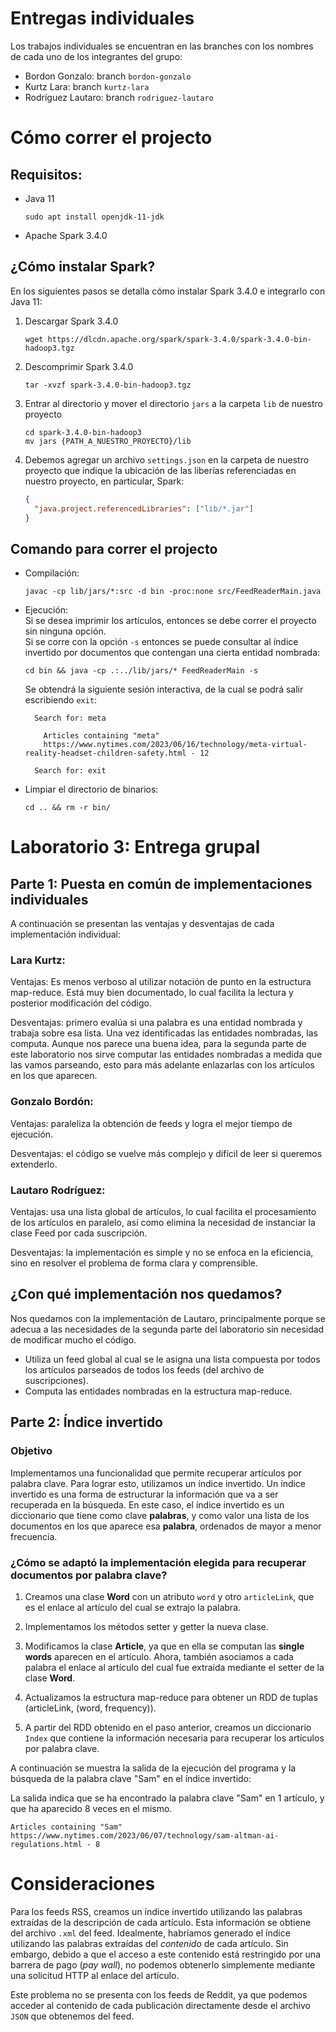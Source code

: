 # Entregas individuales

Los trabajos individuales se encuentran en las branches con los nombres de cada uno de los integrantes del grupo:

- Bordon Gonzalo: branch `bordon-gonzalo`
- Kurtz Lara: branch `kurtz-lara`
- Rodríguez Lautaro: branch `rodriguez-lautaro`

# Cómo correr el projecto

## Requisitos:

- Java 11
  ```
  sudo apt install openjdk-11-jdk
  ```
- Apache Spark 3.4.0

## ¿Cómo instalar Spark?

En los siguientes pasos se detalla cómo instalar Spark 3.4.0 e integrarlo con Java 11:

1. Descargar Spark 3.4.0
   ```shell
   wget https://dlcdn.apache.org/spark/spark-3.4.0/spark-3.4.0-bin-hadoop3.tgz
   ```
2. Descomprimir Spark 3.4.0
   ```shell
   tar -xvzf spark-3.4.0-bin-hadoop3.tgz
   ```
3. Entrar al directorio y mover el directorio `jars` a la carpeta `lib` de nuestro proyecto
   ```shell
   cd spark-3.4.0-bin-hadoop3
   mv jars {PATH_A_NUESTRO_PROYECTO}/lib
   ```
4. Debemos agregar un archivo `settings.json` en la carpeta de nuestro proyecto que indique la ubicación de las liberí­as referenciadas en nuestro proyecto, en particular, Spark:
   ```json
   {
     "java.project.referencedLibraries": ["lib/*.jar"]
   }
   ```

## Comando para correr el projecto

- Compilación:

  ```shell
  javac -cp lib/jars/*:src -d bin -proc:none src/FeedReaderMain.java
  ```

- Ejecución:  
  Si se desea imprimir los artículos, entonces se debe correr el proyecto sin ninguna opción.  
  Si se corre con la opción `-s` entonces se puede consultar al índice invertido por documentos que contengan una cierta entidad nombrada:

  ```shell
  cd bin && java -cp .:../lib/jars/* FeedReaderMain -s
  ```

  Se obtendrá la siguiente sesión interactiva, de la cual se podrá salir escribiendo `exit`:

  ```
    Search for: meta

      Articles containing "meta"
      https://www.nytimes.com/2023/06/16/technology/meta-virtual-reality-headset-children-safety.html - 12

    Search for: exit
  ```

- Limpiar el directorio de binarios:
  ```shell
  cd .. && rm -r bin/
  ```

# Laboratorio 3: Entrega grupal

## Parte 1: Puesta en común de implementaciones individuales

A continuación se presentan las ventajas y desventajas de cada implementación individual:

### Lara Kurtz:

Ventajas: Es menos verboso al utilizar notación de punto en la estructura map-reduce.
Está muy bien documentado, lo cual facilita la lectura y posterior modificación del código.

Desventajas: primero evalúa si una palabra es una entidad nombrada y trabaja sobre esa lista. Una vez identificadas las entidades nombradas, las computa. Aunque nos parece una buena idea, para la segunda parte de este laboratorio nos sirve computar las entidades nombradas a medida que las vamos parseando, esto para más adelante enlazarlas con los artículos en los que aparecen.

### Gonzalo Bordón:

Ventajas: paraleliza la obtención de feeds y logra el mejor tiempo de ejecución.

Desventajas: el código se vuelve más complejo y difícil de leer si queremos extenderlo.

### Lautaro Rodríguez:

Ventajas: usa una lista global de artículos, lo cual facilita el procesamiento de los artículos en paralelo, así como elimina la necesidad de instanciar la clase Feed por cada suscripción.

Desventajas: la implementación es simple y no se enfoca en la eficiencia, sino en resolver el problema de forma clara y comprensible.

## ¿Con qué implementación nos quedamos?

Nos quedamos con la implementación de Lautaro, principalmente porque se adecua a las necesidades de la segunda parte del laboratorio sin necesidad de modificar mucho el código.

- Utiliza un feed global al cual se le asigna una lista compuesta por todos los artículos parseados de todos los feeds (del archivo de suscripciones).
- Computa las entidades nombradas en la estructura map-reduce.

## Parte 2: Índice invertido

### Objetivo

Implementamos una funcionalidad que permite recuperar artículos por palabra clave. Para lograr esto, utilizamos un índice invertido. Un índice invertido es una forma de estructurar la información que va a ser recuperada en la búsqueda. En este caso, el índice invertido es un diccionario que tiene como clave **palabras**, y como valor una lista de los documentos en los que aparece esa **palabra**, ordenados de mayor a menor frecuencia.

### ¿Cómo se adaptó la implementación elegida para recuperar documentos por palabra clave?

1. Creamos una clase **Word** con un atributo `word` y otro `articleLink`, que es el enlace al artículo del cual se extrajo la palabra.

2. Implementamos los métodos setter y getter la nueva clase.

3. Modificamos la clase **Article**, ya que en ella se computan las **single words** aparecen en el artículo. Ahora, también asociamos a cada palabra el enlace al artículo del cual fue extraída mediante el setter de la clase **Word**.

4. Actualizamos la estructura map-reduce para obtener un RDD de tuplas (articleLink, (word, frequency)).

5. A partir del RDD obtenido en el paso anterior, creamos un diccionario `Index` que contiene la información necesaria para recuperar los artículos por palabra clave.

A continuación se muestra la salida de la ejecución del programa y la búsqueda de la palabra clave "Sam" en el índice invertido:

La salida indica que se ha encontrado la palabra clave "Sam" en 1 artículo, y que ha aparecido 8 veces en el mismo.

```shell
Articles containing "Sam"
https://www.nytimes.com/2023/06/07/technology/sam-altman-ai-regulations.html - 8
```

# Consideraciones

Para los feeds RSS, creamos un índice invertido utilizando las palabras extraídas de la descripción de cada artículo. Esta información se obtiene del archivo `.xml` del feed. Idealmente, habríamos generado el índice utilizando las palabras extraídas del _contenido_ de cada artículo. Sin embargo, debido a que el acceso a este contenido está restringido por una barrera de pago (_pay wall_), no podemos obtenerlo simplemente mediante una solicitud HTTP al enlace del artículo.

Este problema no se presenta con los feeds de Reddit, ya que podemos acceder al contenido de cada publicación directamente desde el archivo `JSON` que obtenemos del feed.
